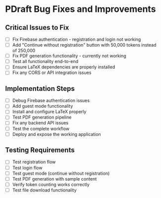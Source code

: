 # PDraft Bug Fixes and Improvements

## Critical Issues to Fix
- [ ] Fix Firebase authentication - registration and login not working
- [ ] Add "Continue without registration" button with 50,000 tokens instead of 250,000
- [ ] Fix PDF generation functionality - currently not working
- [ ] Test all functionality end-to-end
- [ ] Ensure LaTeX dependencies are properly installed
- [ ] Fix any CORS or API integration issues

## Implementation Steps
- [ ] Debug Firebase authentication issues
- [ ] Add guest mode functionality
- [ ] Install and configure LaTeX properly
- [ ] Test PDF generation pipeline
- [ ] Fix any backend API issues
- [ ] Test the complete workflow
- [ ] Deploy and expose the working application

## Testing Requirements
- [ ] Test registration flow
- [ ] Test login flow
- [ ] Test guest mode (continue without registration)
- [ ] Test PDF generation with sample content
- [ ] Verify token counting works correctly
- [ ] Test file download functionality